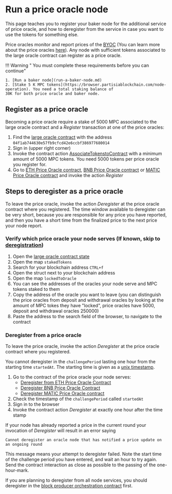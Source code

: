 # Run a price oracle node

This page teaches you to register your baker node for the additional service of price oracle, and how to deregister from
the service in case you want to use the tokens for something else.

Price oracles monitor and report prices of the [BYOC](../pbc-fundamentals/byoc/introduction-to-byoc.md) (You can learn
more about the price oracles [here](../pbc-fundamentals/dictionary.md#price-oracle)). Any node with
sufficient tokens associated to the large oracle contract can register as a price oracle.

!!! Warning " You must complete these requirements before you can continue"

    1. [Run a baker node](run-a-baker-node.md)
    2. [Stake 5 K MPC tokens](https://browser.partisiablockchain.com/node-operation). You need a total staking balance of
    30K for both price oracle and baker node.

## Register as a price oracle

Becoming a price oracle require a stake of 5000 MPC associated to the large oracle contract and a _Register_ transaction
at one of the price oracles:

1. Find
   the [large oracle contract](https://browser.partisiablockchain.com/contracts/04f1ab744630e57fb9cfcd42e6ccbf386977680014/associateTokensToContract)
   with the address `04f1ab744630e57fb9cfcd42e6ccbf386977680014`
2. Sign in (upper right corner)
3. Invoke the contract
   action [AssociateTokenstoContract](https://browser.partisiablockchain.com/contracts/04f1ab744630e57fb9cfcd42e6ccbf386977680014/associateTokensToContract)
   with a minimum amount of 5000 MPC tokens. You need 5000 tokens per price oracle you register for.
4. Go to
   [ETH Price Oracle contract](https://browser.partisiablockchain.com/contracts/0485010babcdb7aa56a0da57a840d81e2ea5f5705d/register),
   [BNB Price Oracle contract](https://browser.partisiablockchain.com/contracts/049abfc6e763e8115e886fd1f7811944f43b533c39/register)
   or
   [MATIC Price Oracle contract](https://browser.partisiablockchain.com/contracts/042a9dcb0c96b9875f529e3a51ddc02473c1a78d33/register)
   and invoke the action _Register_



## Steps to deregister as a price oracle

To leave the price oracle, invoke the action _Deregister_ at the price oracle contract where you registered. The time window available to deregister can be very short, because you are responsible for any price you have reported,
and then you have a short time from the finalized price to the next price your node report.   

### Verify which price oracle your node serves (If known, skip to [deregistration](#deregister-from-a-price-oracle))   

1. Open
   the [large oracle contract state](https://browser.partisiablockchain.com/contracts/04f1ab744630e57fb9cfcd42e6ccbf386977680014?tab=state)
2. Open the map `stakedTokens`
3. Search for your blockchain address `CTRL+f`
4. Open the struct next to your blockchain address
5. Open the map `lockedToOracle`
6. You can see the addresses of the oracles your node serve and MPC tokens staked to them
7. Copy the address of the oracle you want to leave (you can distinguish the price oracles from deposit and withdrawal
   oracles by looking at the amount of MPC tokes they have "locked", price oracles have 5000, deposit and withdrawal
   oracles 250000)
8. Paste the address to the search field of the browser, to navigate to the contract

### Deregister from a price oracle   

To leave the price oracle, invoke the action _Deregister_ at the price oracle contract where you registered.

You cannot deregister in the `challengePeriod` lasting one hour from the starting time `startedAt`. The starting time is given as a [unix timestamp](https://www.unixtimestamp.com/).

1. Go to the contract of the price oracle your node serves:
    - [Deregister from ETH Price Oracle Contract](https://browser.partisiablockchain.com/contracts/0485010babcdb7aa56a0da57a840d81e2ea5f5705d?tab=state)
    - [Deregister BNB Price Oracle Contract](https://browser.partisiablockchain.com/contracts/049abfc6e763e8115e886fd1f7811944f43b533c39?tab=state)
    - [Deregister MATIC Price Oracle contract](https://browser.partisiablockchain.com/contracts/042a9dcb0c96b9875f529e3a51ddc02473c1a78d33?tab=state)
2. Check the timestamp of the `challengePeriod` called `startedAt`  
3. Sign in to the browser   
4. Invoke the contract action _Deregister_ at exactly one hour after the time stamp   

If your node has already reported a price in the current round your invocation of _Deregister_ will result in an error
saying 

```Cannot deregister an oracle node that has notified a price update on an ongoing round```

This message means your attempt to deregister failed. Note the start time of the challenge period you have entered, and
wait an hour to try again. Send the contract interaction as close as possible to the passing of the one-hour-mark.

If you are planning to deregister from all node services, you should deregister in
the [block producer orchestration contract](https://browser.partisiablockchain.com/contracts/04203b77743ad0ca831df9430a6be515195733ad91/removeBp)
first.
